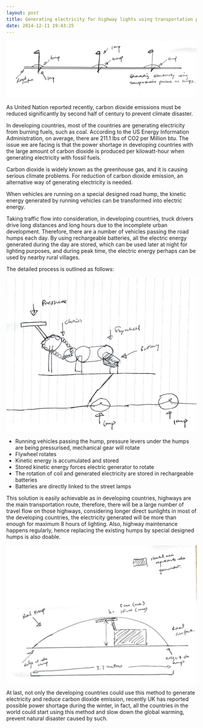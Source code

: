 ```yaml
---
layout: post
title: Generating electricity for highway lights using transportation pressure on road humps
date: 2014-12-11 19:43:25
---
```

![1](/images/shell/1.jpg)

As United Nation reported recently, carbon dioxide emissions must be reduced significantly by second half of century to prevent climate disaster. 

In developing countries, most of the countries are generating electricity from burning fuels, such as coal. According to the US Energy Information Administration, on average, there are 211.1 lbs of CO2 per Million btu. The issue we are facing is that the power shortage in developing countries with the large amount of carbon dioxide is produced per kilowatt-hour when generating electricity with fossil fuels.

Carbon dioxide is widely known as the greenhouse gas, and it is causing serious climate problems. For reduction of carbon dioxide emission, an alternative way of generating electricity is needed. 

When vehicles are running on a special designed road hump, the kinetic energy generated by running vehicles can be transformed into electric energy. 

Taking traffic flow into consideration, in developing countries, truck drivers drive long distances and long hours due to the incomplete urban development. Therefore, there are a number of vehicles passing the road humps each day. By using rechargeable batteries, all the electric energy generated during the day are stored, which can be used later at night for lighting purposes, and during peak time, the electric energy perhaps can be used by nearby rural villages.

The detailed process is outlined as follows: 

![2](/images/shell/2.png)

-  Running vehicles passing the hump, pressure levers under the humps are being pressurised, mechanical gear will rotate
-  Flywheel rotates 
-  Kinetic energy is accumulated and stored 
-  Stored kinetic energy forces electric generator to rotate
-  The rotation of coil and generated electricity are stored in rechargeable batteries 
-  Batteries are directly linked to the street lamps

This solution is easily achievable as in developing countries, highways are the main transportation route, therefore, there will be a large number of travel flow on those highways, considering longer direct sunlights in most of the developing countries, the electricity generated will be more than enough for maximum 8 hours of lighting. Also, highway maintenance happens regularly, hence replacing the existing humps by special designed humps is also doable. 

![3](/images/shell/3.png)

At last, not only the developing countries could use this method to generate electricity and reduce carbon dioxide emission, recently UK has reported possible power shortage during the winter, in fact, all the countries in the world could start using this method and slow down the global warming, prevent natural disaster caused by such.


